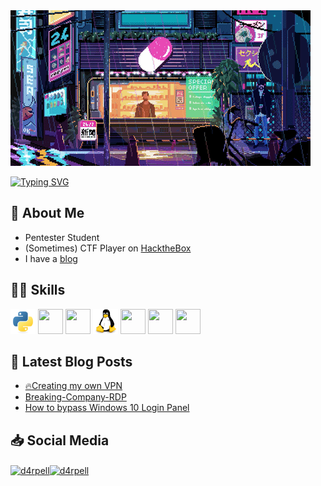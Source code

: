 <img src="https://github.com/d4rpell/d4rpell/blob/main/assets/gif.gif">

[![Typing SVG](https://readme-typing-svg.demolab.com?font=Fira+Code&pause=1000&width=435&lines=Hi+%F0%9F%91%8B%2C+I'm+d4rpell;Red+Teamer+%7C+Pentester+Enthusiast)](https://git.io/typing-svg)

## 👱 About Me
- Pentester Student
- (Sometimes) CTF Player on [HacktheBox](https://app.hackthebox.com/profile/376167)
- I have a [blog](https://d4rpell.github.io/)

## 👨‍💻 Skills
<img src="https://raw.githubusercontent.com/devicons/devicon/master/icons/python/python-original.svg" width="40" height="40"> <img src="https://raw.githubusercontent.com/get-icon/geticon/master/icons/c-sharp.svg" width="40" height="40"> <img src="https://www.vectorlogo.zone/logos/gnu_bash/gnu_bash-icon.svg" width="40" height="40"> <img src="https://raw.githubusercontent.com/devicons/devicon/master/icons/linux/linux-original.svg" width="40" height="40"> <img src="https://www.vectorlogo.zone/logos/git-scm/git-scm-icon.svg" width="40" height="40"> <img src="https://raw.githubusercontent.com/get-icon/geticon/master/icons/microsoft-windows.svg" width="40" height="40"> <img src="https://raw.githubusercontent.com/get-icon/geticon/master/icons/kali-dragon-icon.svg" width="40" height="40">

## 📕 Latest Blog Posts
- [🔥Creating my own VPN](https://d4rpell.github.io/Creating-My-Own-VPN)
- [Breaking-Company-RDP](https://d4rpell.github.io/Breaking-Company-RDP)
- [How to bypass Windows 10 Login Panel](https://d4rpell.github.io/Bypassing-Windows-10)

## 📥 Social Media
<p align="left">
<a href="https://twitter.com/d4rpell" target="blank"><img align="center" src="https://raw.githubusercontent.com/rahuldkjain/github-profile-readme-generator/master/src/images/icons/Social/twitter.svg" alt="d4rpell" height="30" width="40" /></a><a href="https://app.hackthebox.com/profile/376167" target="blank"><img align="center" src="https://www.svgrepo.com/show/331423/hack-the-box.svg" alt="d4rpell" height="30" width="40" /></a>
</p>
